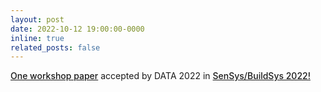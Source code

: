 ```yaml
---
layout: post
date: 2022-10-12 19:00:00-0000
inline: true
related_posts: false
---
```


<a href="https://dl.acm.org/doi/abs/10.1145/3560905.3567772" style="font-weight: 500;">One workshop paper</a> accepted by DATA 2022 in <a href="https://data-workshop.github.io/DATA2022/" style="font-weight: 500;">SenSys/BuildSys 2022!</a>


